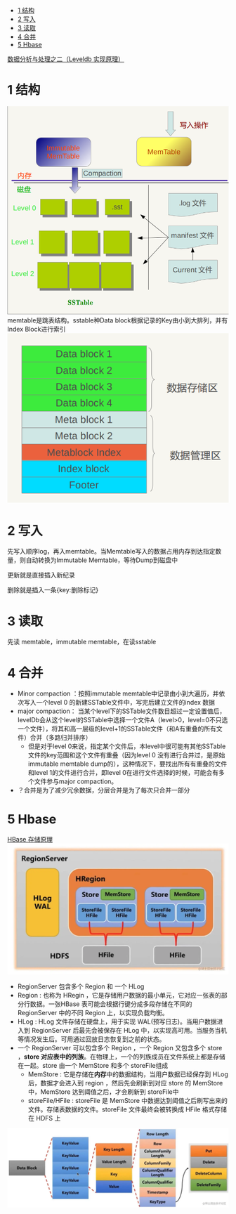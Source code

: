 <!-- TOC -->

- [1 结构](#1-结构)
- [2 写入](#2-写入)
- [3 读取](#3-读取)
- [4 合并](#4-合并)
- [5 Hbase](#5-hbase)

<!-- /TOC -->
[数据分析与处理之二（Leveldb 实现原理）
](https://www.cnblogs.com/haippy/archive/2011/12/04/2276064.html)
# 1 结构
![](./pic/lsm/lsm结构.png)
memtable是跳表结构。sstable种Data block根据记录的Key由小到大排列，并有Index Block进行索引
![](./pic/lsm/sstable.png)
# 2 写入
先写入顺序log，再入memtable。当Memtable写入的数据占用内存到达指定数量，则自动转换为Immutable Memtable，等待Dump到磁盘中

更新就是直接插入新纪录

删除就是插入一条\{key:删除标记}

# 3 读取
先读 memtable，immutable memtable，在读sstable

# 4 合并
- Minor compaction ：按照immutable memtable中记录由小到大遍历，并依次写入一个level 0 的新建SSTable文件中，写完后建立文件的index 数据
- major compaction： 当某个level下的SSTable文件数目超过一定设置值后，levelDb会从这个level的SSTable中选择一个文件A（level>0，level=0不只选一个文件），将其和高一层级的level+1的SSTable文件（和A有重叠的所有文件）合并（多路归并排序）
    - 但是对于level 0来说，指定某个文件后，本level中很可能有其他SSTable文件的key范围和这个文件有重叠（因为level 0 没有进行合并过，是原始immutable memtable dump的），这种情况下，要找出所有有重叠的文件和level 1的文件进行合并，即level 0在进行文件选择的时候，可能会有多个文件参与major compaction。
- ？合并是为了减少冗余数据，分层合并是为了每次只合并一部分
# 5 Hbase
[HBase 存储原理](https://juejin.cn/post/6911885877408956429)
![](./pic/lsm/hbase1.awebp)
- RegionServer 包含多个 Region 和 一个 HLog
- Region : 也称为 HRegin ，它是存储用户数据的最小单元，它对应一张表的部分行数据。一张HBase 表可能会根据行键分成多段存储在不同的 RegionServer 中的不同 Region 上，以实现负载均衡。
- HLog : HLog 文件存储在硬盘上，用于实现 WAL(预写日志)。当用户数据进入到 RegionServer 后最先会被保存在 HLog 中，以实现高可用。当服务当机等情况发生后。可用通过回放日志恢复到之前的状态。
- 一个 RegionServer 可以包含多个 Region ，一个 Region 又包含多个 store ，**store 对应表中的列族**。在物理上，一个的列族成员在文件系统上都是存储在一起。store  由一个 MemStore  和多个 storeFile组成
    - MemStore : 它是存储在**内存**中的数据结构，当用户数据已经保存到 HLog  后，数据才会进入到 region ，然后先会刷新到对应 store 的 MemStore  中，MemStore  达到阈值之后，才会刷新到 storeFile中
    - storeFile/HFile  : storeFile 是 MemStore  中数据达到阈值之后刷写出来的文件。存储表数据的文件。storeFile 文件最终会被转换成 HFile 格式存储在 HDFS 上



![](./pic/lsm/hbase2.awebp)




